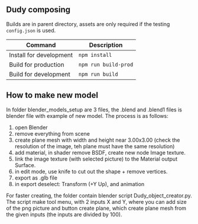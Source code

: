 ## Dudy composing

Builds are in parent directory, assets are only required if the testing `config.json` is used.

| Command                 | Description          |
|-------------------------|----------------------|
| Install for development | `npm install`        |
| Build for production    | `npm run build-prod` |
| Build for development   | `npm run build`      |


## How to make new model
In folder blender_models_setup are 3 files, the .blend and .blend1 files is blender file with example of new model.
The process is as follows:
1. open Blender
2. remove everything from scene
3. create plane mesh with width and height near 3.00x3.00 (check the resolution of the image, teh plane must have the same resolution)
4. add material, in shader remove BSDF, create new node Image texture.
5. link the image texture (with selected picture) to the Material output Surface.
6. in edit mode, use knife to cut out the shape + remove vertices.
7. export as .glb file
8. in export deselect: Transform (+Y Up), and animation

For faster creating, the folder contain blender script Dudy_object_creator.py. 
The script make tool menu, with 2 inputs X and Y, where you can add size of the png picture and button create plane, which create plane mesh from the given inputs (the inputs are divided by 100). 
